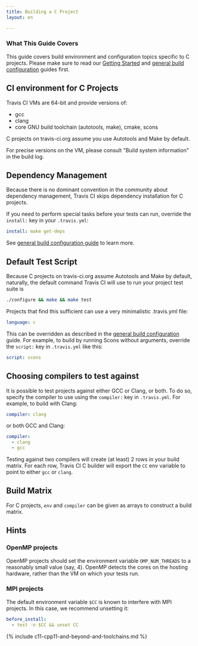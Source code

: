 ```yaml
---
title: Building a C Project
layout: en

---
```


### What This Guide Covers

This guide covers build environment and configuration topics specific to C projects. Please make sure to read our [Getting Started](/user/getting-started/) and [general build configuration](/user/customizing-the-build/) guides first.

## CI environment for C Projects

Travis CI VMs are 64-bit and provide versions of:

- gcc
- clang
- core GNU build toolchain (autotools, make), cmake, scons

C projects on travis-ci.org assume you use Autotools and Make by default.

For precise versions on the VM, please consult "Build system information" in the build log.

## Dependency Management

Because there is no dominant convention in the community about dependency management, Travis CI skips dependency installation for C projects.

If you need to perform special tasks before your tests can run, override the `install:` key in your `.travis.yml`:

```yaml
install: make get-deps
```

See [general build configuration guide](/user/customizing-the-build/) to learn more.

## Default Test Script

Because C projects on travis-ci.org assume Autotools and Make by default, naturally, the default command Travis CI will use to
run your project test suite is

```bash
./configure && make && make test
```

Projects that find this sufficient can use a very minimalistic .travis.yml file:

```yaml
language: c
```

This can be overridden as described in the [general build configuration](/user/customizing-the-build/) guide. For example, to build
by running Scons without arguments, override the `script:` key in `.travis.yml` like this:

```yaml
script: scons
```

## Choosing compilers to test against

It is possible to test projects against either GCC or Clang, or both. To do so, specify the compiler to use using the `compiler:` key
in `.travis.yml`. For example, to build with Clang:

```yaml
compiler: clang
```

or both GCC and Clang:

```yaml
compiler:
  - clang
  - gcc
```

Testing against two compilers will create (at least) 2 rows in your build matrix. For each row, Travis CI C builder will export the `CC`
env variable to point to either `gcc` or `clang`.

## Build Matrix

For C projects, `env` and `compiler` can be given as arrays
to construct a build matrix.

## Hints

### OpenMP projects

OpenMP projects should set the environment variable `OMP_NUM_THREADS` to a reasonably small value (say, 4).
OpenMP detects the cores on the hosting hardware, rather than the VM on which your tests run.

### MPI projects

The default environment variable `$CC` is known to interfere with MPI projects.
In this case, we recommend unsetting it:

```yaml
before_install:
  - test -n $CC && unset CC
```

{% include c11-cpp11-and-beyond-and-toolchains.md %}
